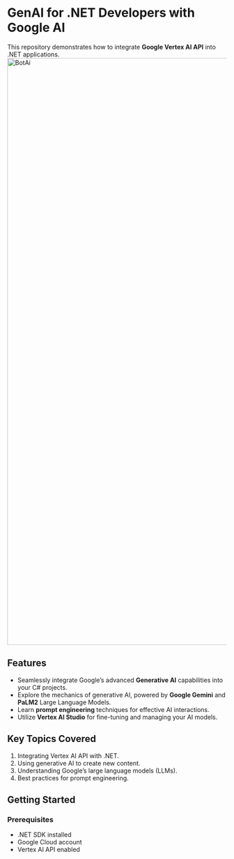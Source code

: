 # GenAI for .NET Developers with Google AI

This repository demonstrates how to integrate **Google Vertex AI API** into .NET applications.
<img width="1348" alt="BotAi" src="https://github.com/user-attachments/assets/0aca3f94-8cab-4dac-8d54-d335d3c68d76" />


## Features

- Seamlessly integrate Google’s advanced **Generative AI** capabilities into your C# projects.
- Explore the mechanics of generative AI, powered by **Google Gemini** and **PaLM2** Large Language Models.
- Learn **prompt engineering** techniques for effective AI interactions.
- Utilize **Vertex AI Studio** for fine-tuning and managing your AI models.

## Key Topics Covered

1. Integrating Vertex AI API with .NET.
2. Using generative AI to create new content.
3. Understanding Google’s large language models (LLMs).
4. Best practices for prompt engineering.

## Getting Started

### Prerequisites

- .NET SDK installed
- Google Cloud account
- Vertex AI API enabled
